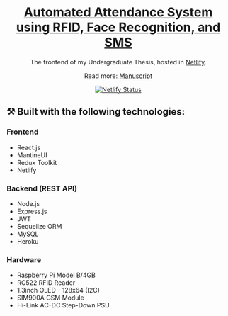 <h1 align="center"><a href='https://snnhs-attendance.netlify.app/' target='_blank' rel='noreferrer'>Automated Attendance System using RFID, Face Recognition, and SMS</a></h1>
<p align="center">
 The frontend of my Undergraduate Thesis, hosted in <a href="https://www.netlify.com/" target="_blank" rel='noreferrer'>Netlify</a>. 
</p>
<p align="center">Read more: 
 <a href="https://www.jeffreybernadas.tech/static/media/manuscript.916b17eb2c8f7a817945.pdf" target="_blank" rel='noreferrer'>Manuscript</a>
</p>
<p align="center">
  <a href="https://app.netlify.com/sites/jeffreybernadas/deploys" target="_blank" rel='noreferrer'>
    <img src="https://api.netlify.com/api/v1/badges/46bfc213-8d8d-4abe-ad93-ca8ef9da85f9/deploy-status" alt="Netlify Status" />
  </a>
</p>

## ⚒️ Built with the following technologies:

<h3>Frontend</h3>
<ul>
    <li>React.js</li>
    <li>MantineUI</li>
    <li>Redux Toolkit</li>
    <li>Netlify</li>
</ul>
<h3>Backend (REST API)</h3>
<ul>
    <li>Node.js</li>
    <li>Express.js</li>
    <li>JWT</li>
    <li>Sequelize ORM</li>
    <li>MySQL</li>
    <li>Heroku</li>
</ul>
<h3>Hardware</h3>
<ul>
    <li>Raspberry Pi Model B/4GB</li>
    <li>RC522 RFID Reader</li>
    <li>1.3inch OLED - 128x64 (I2C)</li>
    <li>SIM900A GSM Module</li>
    <li>Hi-Link AC-DC Step-Down PSU</li>
</ul>
